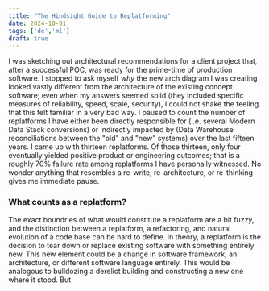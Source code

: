 ```yaml
---
title: "The Hindsight Guide to Replatforming"
date: 2024-10-01
tags: ['de','ml']
draft: true
---
```

I was sketching out architectural recommendations for a client project that, after a successful POC, was ready for the prime-time of production software. I stopped to ask myself _why_ the new arch diagram I was creating looked vastly different from the architecture of the existing concept software; even when my answers seemed solid (they included specific measures of reliability, speed, scale, security), I could not shake the feeling that this felt familiar in a very bad way. I paused to count the number of replatforms I have either been directly responsible for (i.e. several Modern Data Stack conversions) or indirectly impacted by (Data Warehouse reconciliations between the "old" and "new" systems) over the last fifteen years. I came up with thirteen replatforms. Of those thirteen, only four eventually yielded positive product or engineering outcomes; that is a roughly 70% failure rate among replatforms I have personally witnessed. No wonder anything that resembles a re-write, re-architecture, or re-thinking gives me immediate pause. 

### What counts as a replatform?
The exact boundries of what would constitute a replatform are a bit fuzzy, and the distinction between a replatform, a refactoring, and natural evolution of a code base can be hard to define. In theory, a replatform is the decision to tear down or replace existing software with something entirely new. This new element could be a change in software framework, an architecture, or different software language entirely. This would be analogous to bulldozing a derelict building and constructing a new one where it stood. 
But 
<!--stackedit_data:
eyJoaXN0b3J5IjpbNzk4NDc4NjMyLDcwODk0MTk0OF19
-->